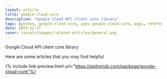 ```yaml
---
layout: article
title: google-cloud-core
description: "Google Cloud API client core library"
tags: [python, google-cloud-core, pypi google-cloud-core, pypi, references]
date: 2023-12-27
cover: /assets/images/related-articles/general.png
---
```


Google Cloud API client core library

Here are some articles that you may find helpful

{% include link-preview.html url="https://piptrends.com/package/google-cloud-core"%}
